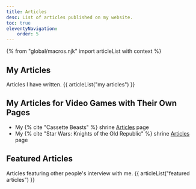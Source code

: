 ```yaml
---
title: Articles
desc: List of articles published on my website.
toc: true
eleventyNavigation:
    order: 5
---
```


{% from "global/macros.njk" import articleList with context %}

## My Articles
Articles I have written.
{{ articleList("my articles") }}

## My Articles for Video Games with Their Own Pages
* My {% cite "Cassette Beasts" %} shrine [Articles](/shrines/cassettebeasts/articles/) page
* My {% cite "Star Wars: Knights of the Old Republic" %} shrine [Articles](/shrines/starwarskotor/articles/) page

## Featured Articles
Articles featuring other people's interview with me.
{{ articleList("featured articles") }}